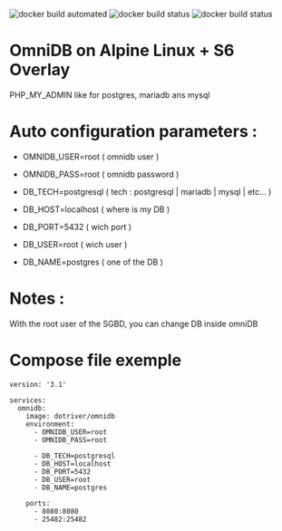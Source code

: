 ![docker build automated](https://img.shields.io/docker/cloud/automated/dotriver/omnidb)
![docker build status](https://img.shields.io/docker/cloud/build/dotriver/omnidb)
![docker build status](https://img.shields.io/docker/pulls/dotriver/omnidb)

# OmniDB on Alpine Linux + S6 Overlay

PHP_MY_ADMIN like for postgres, mariadb ans mysql

# Auto configuration parameters :

- OMNIDB_USER=root ( omnidb user )
- OMNIDB_PASS=root ( omnidb password )

- DB_TECH=postgresql ( tech : postgresql | mariadb | mysql | etc... )
- DB_HOST=localhost ( where is my DB )
- DB_PORT=5432 ( wich port )
- DB_USER=root ( wich user )
- DB_NAME=postgres ( one of the DB )

# Notes :
With the root user of the SGBD, you can change DB inside omniDB 

# Compose file exemple

```
version: '3.1'

services:
  omnidb:
    image: dotriver/omnidb
    environment:
      - OMNIDB_USER=root
      - OMNIDB_PASS=root

      - DB_TECH=postgresql
      - DB_HOST=localhost
      - DB_PORT=5432
      - DB_USER=root
      - DB_NAME=postgres

    ports:
      - 8080:8080
      - 25482:25482
```